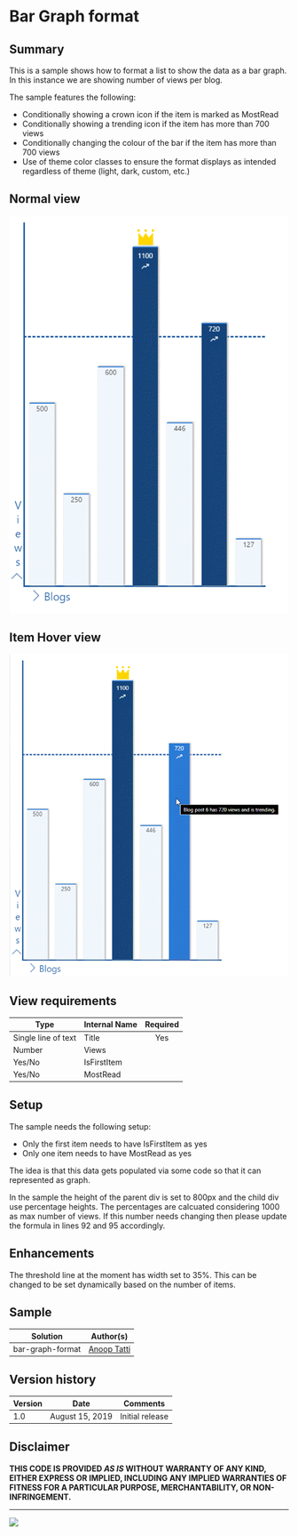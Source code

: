 # Bar Graph format

## Summary

This is a sample shows how to format a list to show the data as a bar graph. In this instance we are showing number of views per blog.

The sample features the following:
- Conditionally showing a crown icon if the item is marked as MostRead
- Conditionally showing a trending icon if the item has more than 700 views
- Conditionally changing the colour of the bar if the item has more than 700 views
- Use of theme color classes to ensure the format displays as intended regardless of theme (light, dark, custom, etc.)

## Normal view
![Bar Graph Screenshot](./bargraph.png)

## Item Hover view
![Bar Graph with Title Screenshot](./bargraph_with_title.png)

## View requirements

|Type|Internal Name|Required|
|---|---|:---:|
|Single line of text|Title|Yes|
|Number|Views||
|Yes/No|IsFirstItem||
|Yes/No|MostRead||

## Setup

The sample needs the following setup:
- Only the first item needs to have IsFirstItem as yes
- Only one item needs to have MostRead as yes

The idea is that this data gets populated via some code so that it can represented as graph.

In the sample the height of the parent div is set to 800px and the child div use percentage heights. The percentages are calcuated considering 1000 as max number of views. If this number needs changing then please update the formula in lines 92 and 95 accordingly.

## Enhancements

The threshold line at the moment has width set to 35%. This can be changed to be set dynamically based on the number of items.

## Sample

Solution|Author(s)
--------|---------
bar-graph-format | [Anoop Tatti](https://twitter.com/anooptells)

## Version history

Version|Date|Comments
-------|----|--------
1.0|August 15, 2019 |Initial release

## Disclaimer
**THIS CODE IS PROVIDED *AS IS* WITHOUT WARRANTY OF ANY KIND, EITHER EXPRESS OR IMPLIED, INCLUDING ANY IMPLIED WARRANTIES OF FITNESS FOR A PARTICULAR PURPOSE, MERCHANTABILITY, OR NON-INFRINGEMENT.**

---

<img src="https://telemetry.sharepointpnp.com/sp-dev-list-formatting/view-samples/bar-graph-format" />